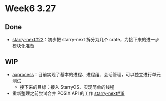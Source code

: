 # Week6 3.27

## Done

- [starry-next#22](https://github.com/oscomp/starry-next/pull/22)：初步把 starry-next 拆分为几个 crate，为接下来的进一步模块化准备

## WIP

- [axprocess](https://github.com/Starry-OS/axprocess)：目前实现了基本的进程、进程组、会话管理，可以独立进行单元测试
  - 接下来的目标：接入 StarryOS、实现简单的线程
- 重新整理之前尝试合并 POSIX API 的工作 [starry-next#18](https://github.com/oscomp/starry-next/pull/18)
